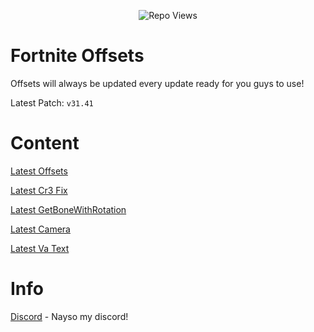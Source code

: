 <p align="center"> <img src="https://komarev.com/ghpvc/?username=LaLunaKernel&label=Repo%20views&color=0e75b6&style=flat" alt="Repo Views" /> </p>

# Fortnite Offsets

Offsets will always be updated every update ready for you guys to use!

Latest Patch: ``v31.41``

# Content

[Latest Offsets](https://github.com/LaLunaKernel/FortniteOffsets/blob/main/offsets.hpp)

[Latest Cr3 Fix](https://github.com/LaLunaKernel/FortniteOffsets/blob/main/cr3.cp)

[Latest GetBoneWithRotation](https://github.com/LaLunaKernel/FortniteOffsets/blob/main/GetBoneWithRotation.h)

[Latest Camera](https://github.com/LaLunaKernel/FortniteOffsets/blob/main/camera.h)

[Latest Va Text](https://github.com/LaLunaKernel/FortniteOffsets/blob/main/va_text.h)

# Info

[Discord](https://discord.gg/nayso) - Nayso my discord!

